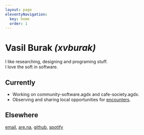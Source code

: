 ```yaml
---
layout: page
eleventyNavigation:
  key: home
  order: 1
---
```


# Vasil Burak *(xvburak)*
I like researching, designing and programing stuff. <br> I love the soft in software.

## Currently
- Working on community-software.agdx and cafe-society.agdx.
- Observing and sharing local opportunities for [encounters](https://brno.encounter.tips/).
<!-- - Writing a blog. -->
<!-- - Doing an internship at [Norma Studio](https://normadesign.it/en/). -->

## Elsewhere
[email](mailto:burak.vasil@gmail.com), [are.na](https://are.na/xvburak), [github](https://github.com/xvburak), [spotify](https://open.spotify.com/user/b8x6za2revm4efzdovn8ocz9d?si=d354815040c24456)

<!-- ## Activities -->



<!-- I like to design, research and the soft in software, currently working on [community-software.agdx](/) and [cafe-society.agdx](), and learning about web-development, user interface and chronoanarchism. -->




<!-- ## Information

*education:* 2017—2023 Studio of Graphic Design 1 (AGDX), Brno University of Technology<br>
*clients:* CCEA MOBA, Fabini, Beko, Škoda Auto, FTV Prima, ea architects, knesl-kynčl architects and others <br>
*email:* [hello(at)vasilburak.com](mailto:hello@vasilburak.com) <br>
*are.na:* [xvburak](http://are.na/xvburak) -->
